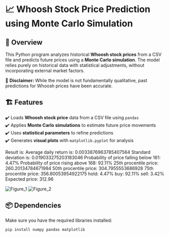 # 📈 Whoosh Stock Price Prediction using Monte Carlo Simulation  

## 📌 Overview  
This Python program analyzes historical **Whoosh stock prices** from a CSV file and predicts future prices using a **Monte Carlo simulation**. The model relies purely on historical data with statistical adjustments, without incorporating external market factors.  

🚨 **Disclaimer:** While the model is not fundamentally qualitative, past predictions for Whoosh prices have been accurate.  

## 🏗️ Features  
✔️ Loads **Whoosh stock price** data from a CSV file using `pandas`  
✔️ Applies **Monte Carlo simulations** to estimate future price movements  
✔️ Uses **statistical parameters** to refine predictions  
✔️ Generates **visual plots** with `matplotlib.pyplot` for analysis  

Result is:
Average daily return is:  0.0033876963785407564
Standard deviation is:  0.019033275203183046
Probability of price falling below 161: 4.47%
Probability of price rising above 168: 92.11%
25th procentile price: 260.20134784671984
50th procentile price: 304.7955553686928
75th procentile price: 356.80053954922175
hold: 4.47%
buy: 92.11%
sell: 3.42%
Expected price:  312.96

![Figure_1](https://github.com/user-attachments/assets/294d5e41-7927-447b-92ec-f48add401864)
![Figure_2](https://github.com/user-attachments/assets/374b6fd8-79b3-4595-9aa9-8de4e29f9787)

## 📦 Dependencies  
Make sure you have the required libraries installed:  
```bash
pip install numpy pandas matplotlib



